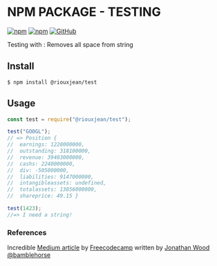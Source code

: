 # NPM PACKAGE - TESTING

[![npm](https://img.shields.io/npm/v/@riouxjean/test.svg)](https://github.com/jelecool/npm_test)
[![npm](https://img.shields.io/npm/dt/@riouxjean/test.svg?style=flat-square)](https://www.npmjs.com/package/@riouxjean/test)
[![GitHub](https://img.shields.io/github/license/jelecool/npm_test.svg?style=flat-square)](https://github.com/jelecool/npm_test)



Testing with : Removes all space from string

## Install

```
$ npm install @riouxjean/test
```

## Usage

```js
const test = require("@riouxjean/test");

test("GOOGL");
// => Position {
//  earnings: 1228000000,
//  outstanding: 318100000,
//  revenue: 39403000000,
//  cashs: 2240000000,
//  div: -505000000,
//  liabilities: 9147000000,
//  intangibleassets: undefined,
//  totalassets: 13856000000,
//  shareprice: 49.15 } 

test(1423);
//=> I need a string!
```

### References

Incredible [Medium article](https://medium.freecodecamp.org/how-to-make-a-beautiful-tiny-npm-package-and-publish-it-2881d4307f78) by [Freecodecamp](https://medium.freecodecamp.org) written by [Jonathan Wood @bamblehorse]()